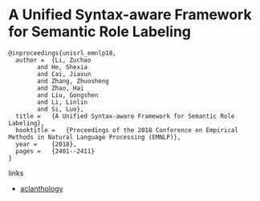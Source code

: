 #  A Unified Syntax-aware Framework for Semantic Role Labeling
```
@inproceedings{unisrl_emnlp18,
  author = 	{Li, Zuchao
		and He, Shexia
		and Cai, Jiaxun
		and Zhang, Zhuosheng
		and Zhao, Hai
		and Liu, Gongshen
		and Li, Linlin
		and Si, Luo},
  title = 	{A Unified Syntax-aware Framework for Semantic Role Labeling},
  booktitle = 	{Proceedings of the 2018 Conference on Empirical Methods in Natural Language Processing (EMNLP)},
  year = 	{2018},
  pages = 	{2401--2411}
}
```

links

- [aclanthology](https://aclanthology.info/papers/D18-1262/d18-1262)
